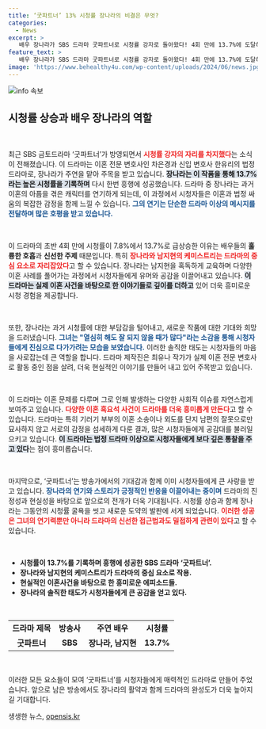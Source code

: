 ```yaml
---
title: ‘굿파트너’ 13% 시청률 장나라의 비결은 무엇?
categories:
  - News
excerpt: >
   배우 장나라가 SBS 드라마 굿파트너로 시청률 강자로 돌아왔다! 4회 만에 13.7%에 도달하며 단숨에 1위에. 이혼전문변호사로서 폭발적인 매력을 선보이는 장나라의 활약이 시청자들을 사로잡고 있다.
feature_text: >
   배우 장나라가 SBS 드라마 굿파트너로 시청률 강자로 돌아왔다! 4회 만에 13.7%에 도달하며 단숨에 1위에. 이혼전문변호사로서 폭발적인 매력을 선보이는 장나라의 활약이 시청자들을 사로잡고 있다.
image: 'https://www.behealthy4u.com/wp-content/uploads/2024/06/news.jpg'
---
```


<p><img src="https://www.behealthy4u.com/wp-content/uploads/2024/06/news.jpg" alt="info 속보" /></p>

<h2 data-ke-size="size26">시청률 상승과 배우 장나라의 역할</h2>

<p data-ke-size="size16">&nbsp;</p>

<p>최근 SBS 금토드라마 ‘굿파트너’가 방영되면서 <b><span style="color: #ee2323;">시청률 강자의 자리를 차지했다</span></b>는 소식이 전해졌습니다. 이 드라마는 이혼 전문 변호사인 차은경과 신입 변호사 한유리의 법정 드라마로, 장나라가 주연을 맡아 주목을 받고 있습니다. <b><span style="background-color: #21538527;">장나라는 이 작품을 통해 13.7%라는 높은 시청률을 기록하며</span></b> 다시 한번 흥행에 성공했습니다. 드라마 중 장나라는 과거 이혼의 아픔을 겪은 캐릭터를 연기하게 되는데, 이 과정에서 시청자들은 이혼과 법정 싸움의 복잡한 감정을 함께 느낄 수 있습니다. <b><span style="color: #1a5490;">그의 연기는 단순한 드라마 이상의 메시지를 전달하며 많은 호평을 받고 있습니다.</span></b></p>

<p data-ke-size="size16">&nbsp;</p>

<p>이 드라마의 초반 4회 만에 시청률이 7.8%에서 13.7%로 급상승한 이유는 배우들의 <strong>훌륭한 호흡</strong>과 <strong>신선한 주제</strong> 때문입니다. 특히 <b><span style="color: #ee2323;">장나라와 남지현의 케미스트리는 드라마의 중심 요소로 자리잡았다</span></b>고 할 수 있습니다. 장나라는 남지현을 혹독하게 교육하며 다양한 이혼 사례를 풀어가는 과정에서 시청자들에게 유머와 공감을 이끌어내고 있습니다. <b><span style="background-color: #21538527;">이 드라마는 실제 이혼 사건을 바탕으로 한 이야기들로 깊이를 더하고</span></b> 있어 더욱 흥미로운 시청 경험을 제공합니다.</p>

<p data-ke-size="size16">&nbsp;</p>

<p>또한, 장나라는 과거 시청률에 대한 부담감을 털어내고, 새로운 작품에 대한 기대와 희망을 드러냈습니다. <b><span style="color: #1a5490;">그녀는 "열심히 해도 잘 되지 않을 때가 많다"라는 소감을 통해 시청자들에게 진심으로 다가가려는 모습을 보였습니다.</span></b> 이러한 솔직한 태도는 시청자들의 마음을 사로잡는데 큰 역할을 합니다. 드라마 제작진은 최유나 작가가 실제 이혼 전문 변호사로 활동 중인 점을 살려, 더욱 현실적인 이야기를 만들어 내고 있어 주목받고 있습니다.</p>

<p data-ke-size="size16">&nbsp;</p>

<p>이 드라마는 이혼 문제를 다루며 그로 인해 발생하는 다양한 사회적 이슈를 자연스럽게 보여주고 있습니다. <b><span style="color: #ee2323;">다양한 이혼 흑요석 사건이 드라마를 더욱 흥미롭게 만든다</span></b>고 할 수 있습니다. 드라마는 특히 기러기 부부의 이혼 소송이나 외도를 단지 남편의 잘못으로만 묘사하지 않고 서로의 감정을 섬세하게 다룬 결과, 많은 시청자들에게 공감대를 불러일으키고 있습니다. <b><span style="background-color: #21538527;">이 드라마는 법정 드라마 이상으로 시청자들에게 보다 깊은 통찰을 주고 있다</span></b>는 점이 흥미롭습니다.</p>

<p data-ke-size="size16">&nbsp;</p>

<p>마지막으로, ‘굿파트너’는 방송가에서의 기대감과 함께 이미 시청자들에게 큰 사랑을 받고 있습니다. <b><span style="color: #1a5490;">장나라의 연기와 스토리가 긍정적인 반응을 이끌어내는 중이며</span></b> 드라마의 진정성과 현실성을 바탕으로 앞으로의 전개가 더욱 기대됩니다. 시청률 상승과 함께 장나라는 그동안의 시청률 굴욕을 씻고 새로운 도약의 발판에 서게 되었습니다. <b><span style="color: #ee2323;">이러한 성공은 그녀의 연기력뿐만 아니라 드라마의 신선한 접근법과도 밀접하게 관련이 있다</span></b>고 할 수 있습니다.</p>

<p data-ke-size="size16">&nbsp;</p>

<ul>
  <li><b>시청률이 13.7%를 기록하며 흥행에 성공한 SBS 드라마 ‘굿파트너’.</b></li>
  <li><b>장나라와 남지현의 케미스트리가 드라마의 중심 요소로 작용.</b></li>
  <li><b>현실적인 이혼사건을 바탕으로 한 흥미로운 에피소드들.</b></li>
  <li><b>장나라의 솔직한 태도가 시청자들에게 큰 공감을 얻고 있다.</b></li>
</ul>

<p data-ke-size="size16">&nbsp;</p>

<table style="width: 100%;">
  <tbody>
    <tr>
      <td style="text-align: center; height: 17px;"><b>드라마 제목</b></td>
      <td style="text-align: center; height: 17px;"><b>방송사</b></td>
      <td style="text-align: center; height: 17px;"><b>주연 배우</b></td>
      <td style="text-align: center; height: 17px;"><b>시청률</b></td>
    </tr>
    <tr>
      <td style="text-align: center; height: 17px;"><b>굿파트너</b></td>
      <td style="text-align: center; height: 17px;"><b>SBS</b></td>
      <td style="text-align: center; height: 17px;"><b>장나라, 남지현</b></td>
      <td style="text-align: center; height: 17px;"><b>13.7%</b></td>
    </tr>
  </tbody>
</table>

<p data-ke-size="size16">&nbsp;</p>

<p>이러한 모든 요소들이 모여 ‘굿파트너’를 시청자들에게 매력적인 드라마로 만들어 주었습니다. 앞으로 남은 방송에서도 장나라의 활약과 함께 드라마의 완성도가 더욱 높아지길 기대합니다.</p>
생생한 뉴스, <a href="https://opensis.kr" rel="dofollow">opensis.kr</a>


